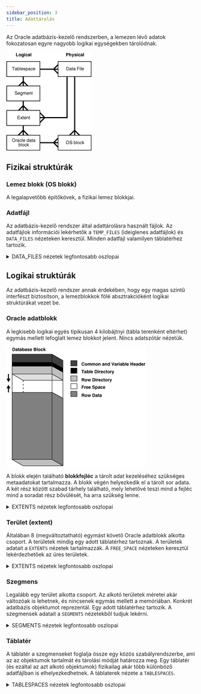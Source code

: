 ```yaml
---
sidebar_position: 3
title: Adattárolás
---
```


Az Oracle adatbázis-kezelő rendszerben, a lemezen lévő adatok fokozatosan egyre nagyobb logikai egységekben tárolódnak.

![img.png](/img/databases2/storage.png)

## Fizikai struktúrák

### Lemez blokk (OS blokk)
A legalapvetőbb építőkövek, a fizikai lemez blokkjai.

### Adatfájl
Az adatbázis-kezelő rendszer által adattárolásra használt fájlok. Az adatfájlok információi lekérhetők a `TEMP_FILES`
(ideiglenes adatfájlok) és `DATA_FILES` nézeteken keresztül. Minden adatfájl valamilyen táblatérhez tartozik.

<details>
    <summary>DATA_FILES nézetek legfontosabb oszlopai</summary>

| Column Name           | Leírás                                                              |
|-----------------------|---------------------------------------------------------------------|
| **FILE_NAME**         | Az adatfájl elérési útja és neve.                                   |
| **FILE_ID**           | Az adatfájl azonosítója.                                            |
| **TABLESPACE_NAME**   | Az adatfájl táblatérének neve.                                      |
| **BYTES**             | Az adatfájl mérete bájtban.                                         |
| **BLOCKS**            | Az adatfájl mérete Oracle blokkokban.                               |
| **STATUS**            | Az adatfájl állapota (pl. AVAILABLE, INVALID).                      |
| **AUTOEXTENSIBLE**    | Megadja, hogy az adatfájl automatikusan bővülhet-e.                 |
| **MAXBYTES**          | Az adatfájl maximális mérete bájtban.                               |
| **MAXBLOCKS**         | Az adatfájl maximális mérete adatbázis blokkokban.                  |

Teljes lista: [Oracle DBMS dokumentáció](https://docs.oracle.com/en/database/oracle/oracle-database/23/refrn/DBA_DATA_FILES.html)
</details>

## Logikai struktúrák
Az adatbázis-kezelő rendszer annak érdekében, hogy egy magas szintű interfészt biztosítson, a lemezblokkok fölé
absztrakcióként logikai struktúrákat vezet be.

### Oracle adatblokk
A legkisebb logikai egyés tipikusan 4 kilobájtnyi (tábla terenként eltérhet) egymás mellett lefoglalt lemez blokkot
jelent. Nincs adatszótár nézetük.

![img.png](/img/databases2/block.png)

A blokk elején található **blokkfejléc** a tárolt adat kezeléséhez szükséges metaadatokat tartalmazza. A blokk végén
helyezkedik el a tárolt sor adata. A két rész között szabad tárhely található, mely lehetővé teszi mind a fejléc
mind a soradat rész bővülését, ha arra szükség lenne.

<details>
    <summary>EXTENTS nézetek legfontosabb oszlopai</summary>

| Column Name         | Leírás                                            |
|---------------------|---------------------------------------------------|
| **OWNER**           | Az területet tartalmazó szegmens tulajdonosa.     |
| **SEGMENT_NAME**    | A szegmens neve amihez a terület tartozik.        |
| **SEGMENT_TYPE**    | A tartalmazó szegmens típusa.                     |
| **TABLESPACE_NAME** | Az terület táblatérének neve.                     |
| **FILE_ID**         | Az terület blokkjait tartalmazó fájl azonosítója. |
| **BLOCK_ID**        | Az terület kezdőblokkjának sorszáma.              |
| **BYTES**           | Az terület mérete bájtban.                        |
| **BLOCKS**          | Az terület mérete blokkokban.                     |
| **EXTENT_ID**       | Az terület szegmensen belüli azonosítója.         |

Teljes lista: [Oracle DBMS dokumentáció](https://docs.oracle.com/en/database/oracle/oracle-database/23/refrn/DBA_EXTENTS.html)
</details>

### Terület (extent)
Általában 8 (megváltoztatható) egymást követő Oracle adatblokk alkotta csoport. A területek mindig egy adott táblatérhez
tartoznak. A területek adatait a `EXTENTS` nézetek tartalmazzák. A `FREE_SPACE` nézeteken keresztül lekérdezhetőek az 
üres területek.

<details>
    <summary>EXTENTS nézetek legfontosabb oszlopai</summary>

| Column Name         | Leírás                                            |
|---------------------|---------------------------------------------------|
| **OWNER**           | Az területet tartalmazó szegmens tulajdonosa.     |
| **SEGMENT_NAME**    | A szegmens neve amihez a terület tartozik.        |
| **SEGMENT_TYPE**    | A tartalmazó szegmens típusa.                     |
| **TABLESPACE_NAME** | Az terület táblatérének neve.                     |
| **FILE_ID**         | Az terület blokkjait tartalmazó fájl azonosítója. |
| **BLOCK_ID**        | Az terület kezdőblokkjának sorszáma.              |
| **BYTES**           | Az terület mérete bájtban.                        |
| **BLOCKS**          | Az terület mérete blokkokban.                     |
| **EXTENT_ID**       | Az terület szegmensen belüli azonosítója.         |

Teljes lista: [Oracle DBMS dokumentáció](https://docs.oracle.com/en/database/oracle/oracle-database/23/refrn/DBA_EXTENTS.html)
</details>

### Szegmens
Legalább egy terület alkotta csoport. Az alkotó területek méretei akár változóak is lehetnek, és nincsenek egymás
mellett a memóriában. Konkrét adatbázis objektumot reprezentál. Egy adott táblatérhez tartozik. A szegmensek adatait a
`SEGMENTS` nézetekből tudjuk lekérni.

<details>
    <summary>SEGMENTS nézetek legfontosabb oszlopai</summary>

| Oszlop neve            | Leírás                                        |
|------------------------|-----------------------------------------------|
| **OWNER**              | A szegmens tulajdonosának neve.               |
| **SEGMENT_NAME**       | A szegmens neve.                              |
| **PARTITION_NAME**     | A szegmens partíciójának neve (ha van).       |
| **SEGMENT_TYPE**       | A szegmens típusa (pl., TABLE, INDEX).        |
| **TABLESPACE_NAME**    | A szegmenst tartalmazó táblatér neve.         |
| **BYTES**              | A szegmens mérete bájtban.                    |
| **BLOCKS**             | A szegmens mérete Oracle blokkokban.          |
| **EXTENTS**            | A szegmens mérete területekben.               |

Teljes lista: [Oracle DBMS dokumentáció](https://docs.oracle.com/en/database/oracle/oracle-database/23/refrn/DBA_SEGMENTS.html)
</details>

### Táblatér
A táblatér a szegmenseket foglalja össze egy közös szabályrendszerbe, ami az az objektumok tartalmát és tárolási módját
határozza meg. Egy táblatér (és ezáltal az azt alkotó objektumok) fizikailag akár több különböző adatfájlban is
elhelyezkedhetnek. A táblaterek nézete a `TABLESPACES`.

<details>
    <summary>TABLESPACES nézetek legfontosabb oszlopai</summary>

| Oszlop neve         | Leírás                                                  |
|---------------------|---------------------------------------------------------|
| **TABLESPACE_NAME** | A táblatér neve.                                        |
| **BLOCK_SIZE**      | A táblatér blokkjainak mérete bájtban.                  |
| **CONTENTS**        | A táblatér adatainak jellege. (pl. ideiglenes, állandó) |
| **STATUS**          | A táblatér állapota (pl., ONLINE, OFFLINE).             |

Teljes lista: [Oracle DBMS dokumentáció](https://docs.oracle.com/en/database/oracle/oracle-database/23/refrn/DBA_TABLESPACES.html)
</details>
